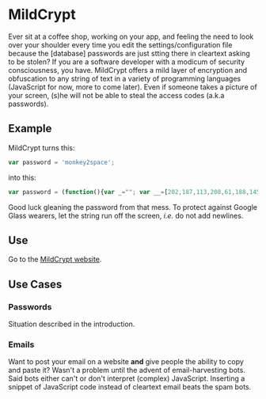 # MildCrypt
Ever sit at a coffee shop, working on your app, and feeling the need to look
over your shoulder every time you edit the settings/configuration file because
the [database] passwords are just stting there in cleartext asking to be stolen?
If you are a software developer with a modicum of security consciousness, you
have.  MildCrypt offers a mild layer of encryption and
obfuscation to any string of text in a variety of programming languages 
(JavaScript for now, more to come later).  Even if someone takes a picture of
your screen, (s)he will not be able to steal the access codes (a.k.a passwords).

## Example
MildCrypt turns this:
```javascript
var password = 'monkey2space';
```
into this:
```javascript
var password = (function(){var _=""; var __=[202,187,113,208,61,188,145,145,137,49,39,120];for(var $ in __)_+=String.fromCharCode(__[$]^[167,212,31,187,88,197,163,226,249,80,68,29,71,129,188,70][$%16]);return _;})();
```
Good luck gleaning the password from that mess.  To protect against Google Glass
wearers, let the string run off the screen, *i.e.* do not add newlines.
## Use
Go to the [MildCrypt website](http://2deviant.github.io/mildcrypt/index.html).

## Use Cases

### Passwords
Situation described in the introduction.

### Emails
Want to post your email on a website **and** give people the ability to copy and
paste it? Wasn't a problem until the advent of email-harvesting bots.  Said bots
either can't or don't interpret (complex) JavaScript.  Inserting a snippet of
JavaScript code instead of cleartext email beats the spam bots.

